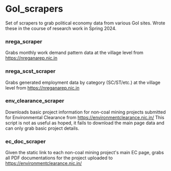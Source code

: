 # GoI_scrapers
Set of scrapers to grab political economy data from various GoI sites. Wrote these in the course of research work in Spring 2024.

### nrega_scraper
Grabs monthly work demand pattern data at the village level from https://nreganarep.nic.in

### nrega_scst_scraper
Grabs generated employment data by category (SC/ST/etc.) at the village level from https://nreganarep.nic.in

### env_clearance_scraper
Downloads basic project information for non-coal mining projects submitted for Environmental Clearance from https://environmentclearance.nic.in/
This script is not as useful as hoped, it fails to download the main page data and can only grab basic project details.

### ec_doc_scraper
Given the static link to each non-coal mining project's main EC page, grabs all PDF documentations for the project uploaded to https://environmentclearance.nic.in/